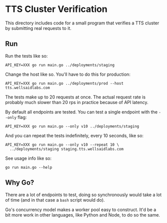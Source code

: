 # TTS Cluster Verification

This directory includes code for a small program that verifies a TTS cluster
by submitting real requests to it.

## Run

Run the tests like so:

```
API_KEY=XXX go run main.go ../deployments/staging
```

Change the host like so. You'll have to do this for production:

```
API_KEY=XXX go run main.go ../deployments/prod --host tts.wellsaidlabs.com
```

The tests make up to 20 requests at once. The actual request rate is probably
much slower than 20 rps in practice because of API latency.

By default all endpoints are tested. You can test a single endpoint
with the `--only` flag:

```
API_KEY=XXX go run main.go --only v10 ../deployments/staging
```

And you can repeat the tests indefinitely, every 10 seconds, like so:

```
API_KEY=XXX go run main.go --only v10 --repeat 10 \
  ../deployments/staging staging.tts.wellsaidlabs.com
```

See usage info like so:

```
go run main.go --help
```

## Why Go?

There are a lot of endpoints to test, doing so synchronously would take a lot
of time (and in that case a `bash` script would do).

Go's concurrency model makes a worker pool easy to construct. It'd be a bit
more work in other languages, like Python and Node, to do so the same.

